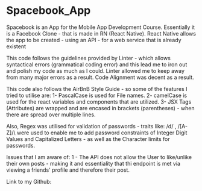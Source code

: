 # Spacebook_App
Spacebook is an App for the Mobile App Development Course. Essentially it is a Facebook Clone - that is made in RN (React Native). 
React Native allows the app to be created  - using an API - for a web service that is already existent  

This code follows the guidelines provided by Linter - which allows syntactical errors (grammatical coding error) and this lead me to iron out and polish my code as much as I could.
Linter allowed me to keep away from many major errors as a result. Code Alignment was decent as a result.

This code also follows the AirBnB Style Guide - so some of the features I tried to utilise are:
1- PascalCase is used for File names.
2- camelCase is used for the react variables and components that are utilized.
3- JSX Tags (Attributes) are wrapped and are encased in brackets (parentheses) - when there are spread over multiple lines.

Also, Regex was utilised for validation of passwords - traits like:
\/d/ , /[A-Z]/\ were used to enable me to add password constraints of Integer Digit Values and Capitalized Letters - as well as the Character limits for passwords.

Issues that I am aware of: 
1 - The API does not allow the User to like/unlike their own posts - making it and essentiality that thi endpoint is met via viewing a friends' profile and therefore their post.

Link to my Github:

